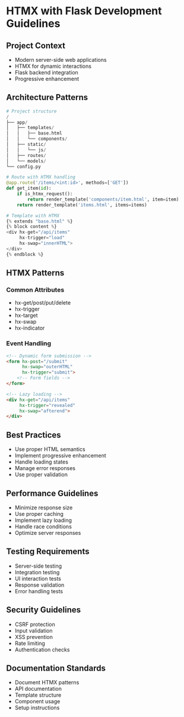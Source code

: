 # HTMX with Flask Development Guidelines

## Project Context
- Modern server-side web applications
- HTMX for dynamic interactions
- Flask backend integration
- Progressive enhancement

## Architecture Patterns
```python
# Project structure
/
├── app/
│   ├── templates/
│   │   ├── base.html
│   │   └── components/
│   ├── static/
│   │   └── js/
│   ├── routes/
│   └── models/
└── config.py

# Route with HTMX handling
@app.route('/items/<int:id>', methods=['GET'])
def get_item(id):
    if is_htmx_request():
        return render_template('components/item.html', item=item)
    return render_template('items.html', items=items)

# Template with HTMX
{% extends "base.html" %}
{% block content %}
<div hx-get="/api/items" 
     hx-trigger="load"
     hx-swap="innerHTML">
</div>
{% endblock %}
```

## HTMX Patterns
### Common Attributes
- hx-get/post/put/delete
- hx-trigger
- hx-target
- hx-swap
- hx-indicator

### Event Handling
```html
<!-- Dynamic form submission -->
<form hx-post="/submit"
      hx-swap="outerHTML"
      hx-trigger="submit">
    <!-- Form fields -->
</form>

<!-- Lazy loading -->
<div hx-get="/api/items"
     hx-trigger="revealed"
     hx-swap="afterend">
</div>
```

## Best Practices
- Use proper HTML semantics
- Implement progressive enhancement
- Handle loading states
- Manage error responses
- Use proper validation

## Performance Guidelines
- Minimize response size
- Use proper caching
- Implement lazy loading
- Handle race conditions
- Optimize server responses

## Testing Requirements
- Server-side testing
- Integration testing
- UI interaction tests
- Response validation
- Error handling tests

## Security Guidelines
- CSRF protection
- Input validation
- XSS prevention
- Rate limiting
- Authentication checks

## Documentation Standards
- Document HTMX patterns
- API documentation
- Template structure
- Component usage
- Setup instructions